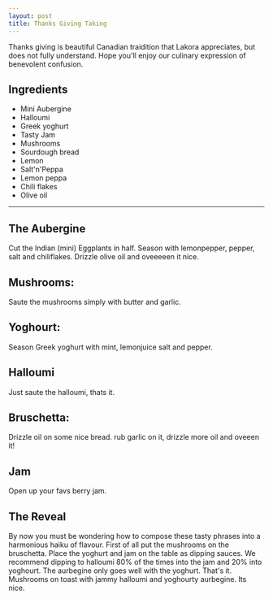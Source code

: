```yaml
---
layout: post
title: Thanks Giving Taking
---
```


Thanks giving is beautiful Canadian traidition that Lakora appreciates, but does not
fully understand. Hope you'll enjoy our culinary expression of benevolent confusion.

Ingredients
---------------

- Mini Aubergine
- Halloumi
- Greek yoghurt
- Tasty Jam
- Mushrooms
- Sourdough bread
- Lemon
- Salt'n'Peppa
- Lemon peppa
- Chili flakes
- Olive oil

----------------


## The Aubergine

Cut the Indian (mini) Eggplants in half. Season with lemonpepper, pepper, salt and chiliflakes. Drizzle olive oil and oveeeeen it nice.

## Mushrooms:

Saute the mushrooms simply with butter and garlic.

## Yoghourt:

Season Greek yoghurt with mint, lemonjuice salt and pepper.

## Halloumi

Just saute the halloumi, thats it.

## Bruschetta:

Drizzle oil on some nice bread. rub garlic on it, drizzle more oil and oveeen it!

## Jam
Open up your favs berry jam.

## The Reveal

By now you must be wondering how to compose these tasty phrases into a harmonious haiku of flavour. 
First of all put the mushrooms on the bruschetta. Place the yoghurt and jam on the table as dipping sauces.
We recommend dipping to halloumi 80% of the times into the jam and 20% into yoghourt. The aurbegine only goes
well with the yoghurt. That's it. Mushrooms on toast with jammy halloumi and yoghourty aurbegine. Its nice.
